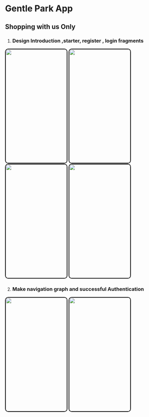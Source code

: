 # Gentle Park App
## Shopping with us Only 

1) ### Design Introduction  ,starter,  register , login fragments
<img src="https://github.com/Sonykhan1121/GentlePark/assets/45848552/2afbe320-03e0-4f06-8a17-568453c05f87" width="200" height="370" style="border: 2px solid #000; border-radius: 10px;">
<img src="https://github.com/Sonykhan1121/GentlePark/assets/45848552/e09ac1a5-edd8-4260-858a-1d2652c9fb3f" width="200" height="370" style="border: 2px solid #000; border-radius: 10px;">
<img src="https://github.com/Sonykhan1121/GentlePark/assets/45848552/ef7d3d70-5a8c-4485-81a6-290505b42403" width="200" height="370" style="border: 2px solid #000; border-radius: 10px;">
<img src="https://github.com/Sonykhan1121/GentlePark/assets/45848552/3fdf76cd-180e-4ea4-8c23-104f85ec03f8" width="200" height="370" style="border: 2px solid #000; border-radius: 10px;">

2) ### Make navigation graph and successful Authentication
   
<img src="https://github.com/Sonykhan1121/GentlePark/assets/45848552/000614e2-3667-4e65-bf45-086cb24ddb6d" width="200" height="370" style="border: 2px solid #000; border-radius: 10px;">
<img src="https://github.com/Sonykhan1121/GentlePark/assets/45848552/0be40261-8721-407d-8ff0-6e7f7f701d93" width="200" height="370" style="border: 2px solid #000; border-radius: 10px;">
